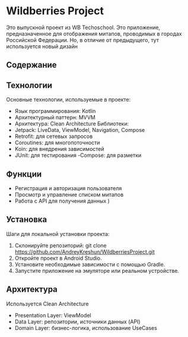 # Wildberries Project
Это выпускной проект из WB Techoschool. Это приложение, предназначенное для отображения митапов, проводимых в городах Российской Федерации. Но, в отличие от предыдущего, тут используется новый дизайн
## Содержание

## Технологии

Основные технологии, используемые в проекте:

- Язык программирования: Kotlin 
- Архитектурный паттерн: MVVM 
- Архитектура: Clean Architecture
Библиотеки:
- Jetpack: LiveData, ViewModel, Navigation, Compose
- Retrofit: для сетевых запросов
- Coroutines: для многопоточности
- Koin: для внедрения зависимостей
- JUnit: для тестирования
-Compose: для разметки

## Функции
- Регистрация и авторизация пользователя
- Просмотр и управление списком митапов
- Работа с API для получения данных
)

## Установка
Шаги для локальной установки проекта:
1. Склонируйте репозиторий: git clone https://github.com/AndreyKreshun/WildberriesProject.git
2. Откройте проект в Android Studio.
3. Установите необходимые зависимости с помощью Gradle.
4. Запустите приложение на эмуляторе или реальном устройстве.

## Архитектура
Используется Clean Architecture
- Presentation Layer: ViewModel
- Data Layer: репозитории, источники данных (API)
- Domain Layer: бизнес-логика, использование UseCases
